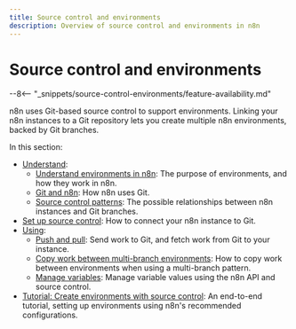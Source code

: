 ```yaml
---
title: Source control and environments
description: Overview of source control and environments in n8n
---
```


# Source control and environments

--8<-- "_snippets/source-control-environments/feature-availability.md"

n8n uses Git-based source control to support environments. Linking your n8n instances to a Git repository lets you create multiple n8n environments, backed by Git branches.

In this section:

* [Understand](/source-control-environments/understand/):
	* [Understand environments in n8n](/source-control-environments/understand/environments/): The purpose of environments, and how they work in n8n.
	* [Git and n8n](/source-control-environments/understand/git/): How n8n uses Git. 
	* [Source control patterns](/source-control-environments/understand/patterns/): The possible relationships between n8n instances and Git branches.
* [Set up source control](/source-control-environments/setup/): How to connect your n8n instance to Git.
* [Using](/source-control-environments/using/):
	* [Push and pull](/source-control-environments/using/push-pull/): Send work to Git, and fetch work from Git to your instance.
	* [Copy work between multi-branch environments](/source-control-environments/using/copy-work/): How to copy work between environments when using a multi-branch pattern.
	* [Manage variables](/source-control-environments/using/manage-variables/): Manage variable values using the n8n API and source control.
* [Tutorial: Create environments with source control](/source-control-environments/create-environments/): An end-to-end tutorial, setting up environments using n8n's recommended configurations.
